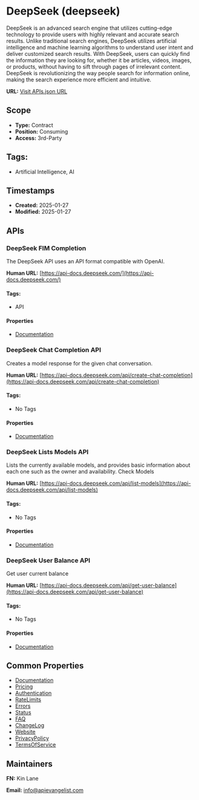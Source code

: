 # DeepSeek (deepseek)
DeepSeek is an advanced search engine that utilizes cutting-edge technology to provide users with highly relevant and accurate search results. Unlike traditional search engines, DeepSeek utilizes artificial intelligence and machine learning algorithms to understand user intent and deliver customized search results. With DeepSeek, users can quickly find the information they are looking for, whether it be articles, videos, images, or products, without having to sift through pages of irrelevant content. DeepSeek is revolutionizing the way people search for information online, making the search experience more efficient and intuitive.

**URL:** [Visit APIs.json URL](https://raw.githubusercontent.com/api-evangelist/deepseek/refs/heads/main/apis.yml)

## Scope

- **Type:** Contract 
- **Position:** Consuming 
- **Access:** 3rd-Party 

## Tags:

 - Artificial Intelligence, AI

## Timestamps

- **Created:** 2025-01-27 
- **Modified:** 2025-01-27 

## APIs

### DeepSeek FIM Completion
The DeepSeek API uses an API format compatible with OpenAI.

**Human URL:** [https://api-docs.deepseek.com/](https://api-docs.deepseek.com/)


#### Tags:

 - API

#### Properties

- [Documentation](https://api-docs.deepseek.com/)
### DeepSeek Chat Completion API
Creates a model response for the given chat conversation.

**Human URL:** [https://api-docs.deepseek.com/api/create-chat-completion](https://api-docs.deepseek.com/api/create-chat-completion)


#### Tags:

 - No Tags

#### Properties

- [Documentation](https://api-docs.deepseek.com/api/create-chat-completion)
### DeepSeek Lists Models API
Lists the currently available models, and provides basic information about each one such as the owner and availability. Check Models 

**Human URL:** [https://api-docs.deepseek.com/api/list-models](https://api-docs.deepseek.com/api/list-models)


#### Tags:

 - No Tags

#### Properties

- [Documentation](https://api-docs.deepseek.com/api/list-models)
### DeepSeek User Balance API
Get user current balance

**Human URL:** [https://api-docs.deepseek.com/api/get-user-balance](https://api-docs.deepseek.com/api/get-user-balance)


#### Tags:

 - No Tags

#### Properties

- [Documentation](https://api-docs.deepseek.com/api/get-user-balance)

## Common Properties

- [Documentation](https://api-docs.deepseek.com/)
- [Pricing](https://api-docs.deepseek.com/quick_start/pricing)
- [Authentication](https://api-docs.deepseek.com/quick_start/token_usage)
- [RateLimits](https://api-docs.deepseek.com/quick_start/rate_limit)
- [Errors](https://api-docs.deepseek.com/quick_start/error_codes)
- [Status](https://status.deepseek.com/)
- [FAQ](https://api-docs.deepseek.com/faq)
- [ChangeLog](https://api-docs.deepseek.com/updates)
- [Website](https://www.deepseek.com/)
- [PrivacyPolicy](https://chat.deepseek.com/downloads/DeepSeek%20Privacy%20Policy.html)
- [TermsOfService](https://chat.deepseek.com/downloads/DeepSeek%20Terms%20of%20Use.html)

## Maintainers

**FN:** Kin Lane

**Email:** info@apievangelist.com

